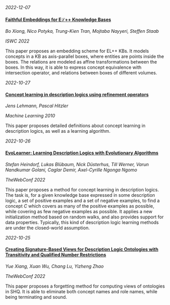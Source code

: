 








*2022-12-07*

#### [Faithful Embeddings for Eℒ++ Knowledge Bases](https://doi.org/10.1007/978-3-031-19433-7_2)

*Bo Xiong, Nico Potyka, Trung-Kien Tran, Mojtaba Nayyeri, Steffen Staab*

*ISWC 2022*

This paper proposes an embedding scheme for EL++ KBs. It models concepts in a KB as axis-parallel boxes, where entities are points inside the boxes. The relations are modeled as affine transformations between the boxes. In this way, it is able to express concept equivalence with intersection operator, and relations between boxes of different volumes. 


*2022-10-27*

#### [Concept learning in description logics using refinement operators](https://link.springer.com/article/10.1007/s10994-009-5146-2)

*Jens Lehmann, Pascal Hitzler*

*Machine Learning 2010*

This paper proposes detailed definitions about concept learning in description logics, as well as a learning algorithm. 


*2022-10-26*

#### [EvoLearner: Learning Description Logics with Evolutionary Algorithms](https://doi.org/10.1145/3485447.3511925)

*Stefan Heindorf, Lukas Blübaum, Nick Düsterhus, Till Werner, Varun Nandkumar Golani, Caglar Demir, Axel-Cyrille Ngonga Ngomo*

*TheWebConf 2022*

This paper proposes a method for concept learning in description logics. The task is, for a given knowledge base expressed in some description logic, a set of positive examples and a set of negative examples, to find a concept *C* which covers as many of the positive examples as possible, while covering as few negative examples as possible. It applies a new initialization method based on random walks, and also provides support for data properties. Typically, this kind of description logic learning methods are under the closed-world assumption. 


*2022-10-25*

#### [Creating Signature-Based Views for Description Logic Ontologies with Transitivity and Qualified Number Restrictions](https://doi.org/10.1145/3485447.3511924)

*Yue Xiang, Xuan Wu, Chang Lu, Yizheng Zhao*

*TheWebConf 2022*

This paper proposes a forgetting method for computing views of ontologies in SHQ. It is able to eliminate both concept names and role names, while being terminating and sound. 
